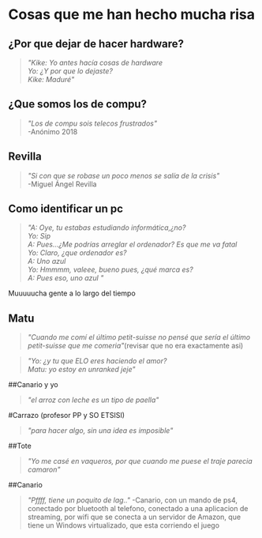 # Cosas que me han hecho mucha risa

## ¿Por que dejar de hacer hardware? 
>*"Kike: Yo antes hacía cosas de hardware  
Yo: ¿Y por que lo dejaste?  
Kike: Maduré"*

## ¿Que somos los de compu?  
> *"Los de compu sois telecos frustrados"*  
-Anónimo 2018  

## Revilla
> *"Si con que se robase un poco menos se salía de la crisis"*   
-Miguel Ángel Revilla

## Como identificar un pc
>*"A: Oye, tu estabas estudiando informática,¿no?  
Yo: Sip  
A: Pues...¿Me podrías arreglar el ordenador? Es que me va fatal  
Yo: Claro, ¿que ordenador es?  
A: Uno azul  
Yo: Hmmmm, valeee, bueno pues, ¿qué marca es?  
A: Pues eso, uno azul  "*
  
Muuuuucha gente a lo largo del tiempo  

## Matu
>*"Cuando me comí el último petit-suisse no pensé que sería el último petit-suisse que me comeria"*(revisar que no era exactamente asi)  

>*"Yo: ¿y tu que ELO eres haciendo el amor?  
Matu: yo estoy en unranked jeje"*

##Canario y yo
>*"el arroz con leche es un tipo de paella"*

#Carrazo (profesor PP y SO ETSISI)
>*"para hacer algo, sin una idea es imposible"*

##Tote
>*"Yo me casé en vaqueros, por que cuando me puese el traje parecia camaron"*

##Canario
>*"Pffff, tiene un poquito de lag.."*
-Canario, con un mando de ps4, conectado por bluetooth al telefono, conectado a una aplicacion de streaming, por wifi que se conecta a un servidor de Amazon, que tiene un Windows virtualizado, que esta corriendo el juego
